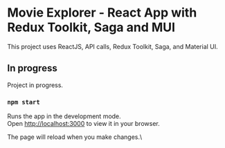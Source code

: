 # Movie Explorer - React App with Redux Toolkit, Saga and MUI

This project uses ReactJS, API calls, Redux Toolkit, Saga, and Material UI.
## In progress

Project in progress.

### `npm start`

Runs the app in the development mode.\
Open [http://localhost:3000](http://localhost:3000) to view it in your browser.

The page will reload when you make changes.\


